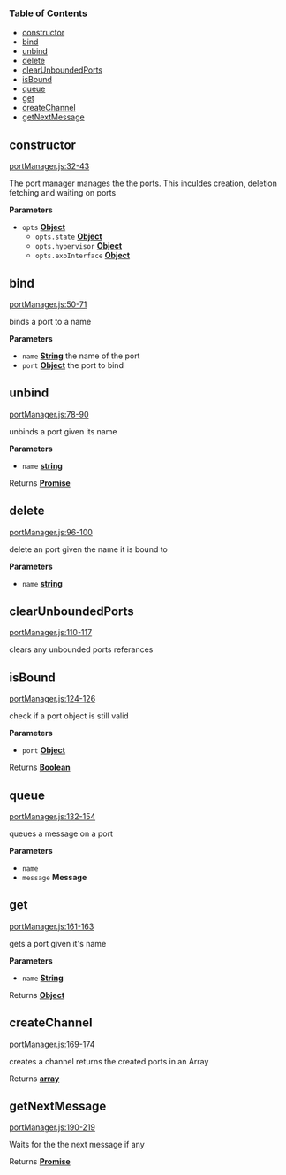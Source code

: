 <!-- Generated by documentation.js. Update this documentation by updating the source code. -->

### Table of Contents

-   [constructor](#constructor)
-   [bind](#bind)
-   [unbind](#unbind)
-   [delete](#delete)
-   [clearUnboundedPorts](#clearunboundedports)
-   [isBound](#isbound)
-   [queue](#queue)
-   [get](#get)
-   [createChannel](#createchannel)
-   [getNextMessage](#getnextmessage)

## constructor

[portManager.js:32-43](https://github.com/primea/js-primea-hypervisor/blob/add087e94722a8b77695d21eca754a562d7e79f5/portManager.js#L32-L43 "Source code on GitHub")

The port manager manages the the ports. This inculdes creation, deletion
fetching and waiting on ports

**Parameters**

-   `opts` **[Object](https://developer.mozilla.org/en-US/docs/Web/JavaScript/Reference/Global_Objects/Object)** 
    -   `opts.state` **[Object](https://developer.mozilla.org/en-US/docs/Web/JavaScript/Reference/Global_Objects/Object)** 
    -   `opts.hypervisor` **[Object](https://developer.mozilla.org/en-US/docs/Web/JavaScript/Reference/Global_Objects/Object)** 
    -   `opts.exoInterface` **[Object](https://developer.mozilla.org/en-US/docs/Web/JavaScript/Reference/Global_Objects/Object)** 

## bind

[portManager.js:50-71](https://github.com/primea/js-primea-hypervisor/blob/add087e94722a8b77695d21eca754a562d7e79f5/portManager.js#L50-L71 "Source code on GitHub")

binds a port to a name

**Parameters**

-   `name` **[String](https://developer.mozilla.org/en-US/docs/Web/JavaScript/Reference/Global_Objects/String)** the name of the port
-   `port` **[Object](https://developer.mozilla.org/en-US/docs/Web/JavaScript/Reference/Global_Objects/Object)** the port to bind

## unbind

[portManager.js:78-90](https://github.com/primea/js-primea-hypervisor/blob/add087e94722a8b77695d21eca754a562d7e79f5/portManager.js#L78-L90 "Source code on GitHub")

unbinds a port given its name

**Parameters**

-   `name` **[string](https://developer.mozilla.org/en-US/docs/Web/JavaScript/Reference/Global_Objects/String)** 

Returns **[Promise](https://developer.mozilla.org/en-US/docs/Web/JavaScript/Reference/Global_Objects/Promise)** 

## delete

[portManager.js:96-100](https://github.com/primea/js-primea-hypervisor/blob/add087e94722a8b77695d21eca754a562d7e79f5/portManager.js#L96-L100 "Source code on GitHub")

delete an port given the name it is bound to

**Parameters**

-   `name` **[string](https://developer.mozilla.org/en-US/docs/Web/JavaScript/Reference/Global_Objects/String)** 

## clearUnboundedPorts

[portManager.js:110-117](https://github.com/primea/js-primea-hypervisor/blob/add087e94722a8b77695d21eca754a562d7e79f5/portManager.js#L110-L117 "Source code on GitHub")

clears any unbounded ports referances

## isBound

[portManager.js:124-126](https://github.com/primea/js-primea-hypervisor/blob/add087e94722a8b77695d21eca754a562d7e79f5/portManager.js#L124-L126 "Source code on GitHub")

check if a port object is still valid

**Parameters**

-   `port` **[Object](https://developer.mozilla.org/en-US/docs/Web/JavaScript/Reference/Global_Objects/Object)** 

Returns **[Boolean](https://developer.mozilla.org/en-US/docs/Web/JavaScript/Reference/Global_Objects/Boolean)** 

## queue

[portManager.js:132-154](https://github.com/primea/js-primea-hypervisor/blob/add087e94722a8b77695d21eca754a562d7e79f5/portManager.js#L132-L154 "Source code on GitHub")

queues a message on a port

**Parameters**

-   `name`  
-   `message` **Message** 

## get

[portManager.js:161-163](https://github.com/primea/js-primea-hypervisor/blob/add087e94722a8b77695d21eca754a562d7e79f5/portManager.js#L161-L163 "Source code on GitHub")

gets a port given it's name

**Parameters**

-   `name` **[String](https://developer.mozilla.org/en-US/docs/Web/JavaScript/Reference/Global_Objects/String)** 

Returns **[Object](https://developer.mozilla.org/en-US/docs/Web/JavaScript/Reference/Global_Objects/Object)** 

## createChannel

[portManager.js:169-174](https://github.com/primea/js-primea-hypervisor/blob/add087e94722a8b77695d21eca754a562d7e79f5/portManager.js#L169-L174 "Source code on GitHub")

creates a channel returns the created ports in an Array

Returns **[array](https://developer.mozilla.org/en-US/docs/Web/JavaScript/Reference/Global_Objects/Array)** 

## getNextMessage

[portManager.js:190-219](https://github.com/primea/js-primea-hypervisor/blob/add087e94722a8b77695d21eca754a562d7e79f5/portManager.js#L190-L219 "Source code on GitHub")

Waits for the the next message if any

Returns **[Promise](https://developer.mozilla.org/en-US/docs/Web/JavaScript/Reference/Global_Objects/Promise)** 
